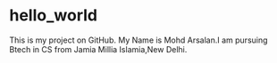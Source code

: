 # hello_world
This is my project on GitHub.
My Name is Mohd Arsalan.I am pursuing Btech in CS from Jamia Millia Islamia,New Delhi.
